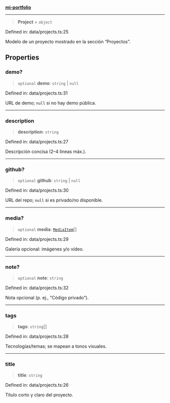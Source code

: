 [**mi-portfolio**](../../../README.md)

***

> **Project** = `object`

Defined in: data/projects.ts:25

Modelo de un proyecto mostrado en la sección “Proyectos”.

## Properties

### demo?

> `optional` **demo**: `string` \| `null`

Defined in: data/projects.ts:31

URL de demo; `null` si no hay demo pública.

***

### description

> **description**: `string`

Defined in: data/projects.ts:27

Descripción concisa (2–4 líneas máx.).

***

### github?

> `optional` **github**: `string` \| `null`

Defined in: data/projects.ts:30

URL del repo; `null` si es privado/no disponible.

***

### media?

> `optional` **media**: [`MediaItem`](MediaItem.md)[]

Defined in: data/projects.ts:29

Galería opcional: imágenes y/o vídeo.

***

### note?

> `optional` **note**: `string`

Defined in: data/projects.ts:32

Nota opcional (p. ej., “Código privado”).

***

### tags

> **tags**: `string`[]

Defined in: data/projects.ts:28

Tecnologías/temas; se mapean a tonos visuales.

***

### title

> **title**: `string`

Defined in: data/projects.ts:26

Título corto y claro del proyecto.
